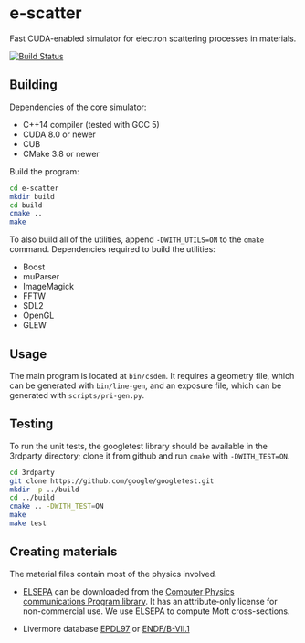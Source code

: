 # e-scatter

Fast CUDA-enabled simulator for electron scattering processes in materials.

[![Build Status](https://travis-ci.org/eScatter/e-scatter.svg?branch=master)](https://travis-ci.org/eScatter/e-scatter)

## Building

Dependencies of the core simulator:
* C++14 compiler (tested with GCC 5)
* CUDA 8.0 or newer
* CUB
* CMake 3.8 or newer

Build the program:

````sh
cd e-scatter
mkdir build
cd build
cmake ..
make
````

To also build all of the utilities, append `-DWITH_UTILS=ON` to the `cmake` command.
Dependencies required to build the utilities:
* Boost
* muParser
* ImageMagick
* FFTW
* SDL2
* OpenGL
* GLEW

## Usage

The main program is located at `bin/csdem`. It requires a geometry file, which
can be generated with `bin/line-gen`, and an exposure file, which can be
generated with `scripts/pri-gen.py`.

## Testing

To run the unit tests, the googletest library should be available in the 
3rdparty directory; clone it from github and run `cmake` with `-DWITH_TEST=ON`.

````sh
cd 3rdparty
git clone https://github.com/google/googletest.git
mkdir -p ../build
cd ../build
cmake .. -DWITH_TEST=ON
make
make test
````

## Creating materials

The material files contain most of the physics involved.

* [ELSEPA](http://adsabs.harvard.edu/abs/2005CoPhC.165..157S) can be downloaded from the
[Computer Physics communications Program library](http://www.cpc.cs.qub.ac.uk/). It has an
attribute-only license for non-commercial use. We use ELSEPA to compute Mott cross-sections.

* Livermore database [EPDL97](https://www-nds.iaea.org/epdl97/) or 
[ENDF/B-VII.1](http://www.nndc.bnl.gov/endf/b7.1/download.html)


